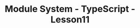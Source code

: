 <br />
 <p align="center">
    <h1 align="center"> Module System - TypeScript - Lesson11 </h1>
</p>

<br/>
